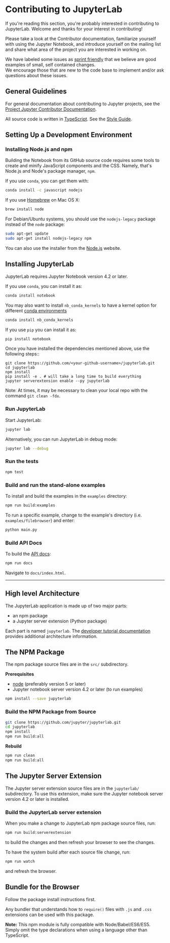 # Contributing to JupyterLab

If you're reading this section, you're probably interested in contributing to
JupyterLab.  Welcome and thanks for your interest in contributing!

Please take a look at the Contributor documentation, familiarize yourself with
using the Jupyter Notebook, and introduce yourself on the mailing list and share
what area of the project you are interested in working on.

We have labeled some issues as [sprint friendly](https://github.com/jupyter/jupyterlab/issues?q=is%3Aopen+is%3Aissue+label%3Asprint-friendly) 
that we believe are good examples of small, self contained changes.  
We encourage those that are new to the code base to implement and/or ask 
questions about these issues.


## General Guidelines

For general documentation about contributing to Jupyter projects, see the
[Project Jupyter Contributor Documentation](https://jupyter.readthedocs.io/en/latest/contributor/content-contributor.html).

All source code is written in [TypeScript](http://www.typescriptlang.org/Handbook). See the [Style Guide](https://github.com/jupyter/jupyterlab/wiki/TypeScript-Style-Guide).


## Setting Up a Development Environment

### Installing Node.js and npm

Building the Notebook from its GitHub source code requires some tools to
create and minify JavaScript components and the CSS.
Namely, that's Node.js and Node's package manager, ``npm``.

If you use ``conda``, you can get them with:

```bash
conda install -c javascript nodejs
```

If you use [Homebrew](http://brew.sh/) on Mac OS X:

```bash
brew install node
```

For Debian/Ubuntu systems, you should use the ``nodejs-legacy`` package instead
of the ``node`` package:

```bash
sudo apt-get update
sudo apt-get install nodejs-legacy npm
```

You can also use the installer from the [Node.js](https://nodejs.org) website.


## Installing JupyterLab

JupyterLab requires Jupyter Notebook version 4.2 or later.

If you use ``conda``, you can install it as:

```bash
conda install notebook
```

You may also want to install `nb_conda_kernels` to have a kernel option for different [conda environments](http://conda.pydata.org/docs/using/envs.html)

```bash
conda install nb_conda_kernels
```

If you use `pip` you can install it as:

```bash
pip install notebook
```

Once you have installed the dependencies mentioned above, use the following
steps::

    git clone https://github.com/<your-github-username>/jupyterlab.git
    cd jupyterlab
    npm install
    pip install -e . # will take a long time to build everything
    jupyter serverextension enable --py jupyterlab

Note: At times, it may be necessary to clean your local repo with the 
command ``git clean -fdx``.

### Run JupyterLab

Start JupyterLab:

```bash
jupyter lab
```

Alternatively, you can run JupyterLab in debug mode:

```bash
jupyter lab --debug
```

### Run the tests

```bash
npm test
```

### Build and run the stand-alone examples

To install and build the examples in the `examples` directory:

```bash
npm run build:examples
```

To run a specific example, change to the example's directory (i.e.
`examples/filebrowser`) and enter:

```bash
python main.py
```

### Build API Docs

To build the [API docs](http://jupyter.github.io/jupyterlab/):

```bash
npm run docs
```

Navigate to `docs/index.html`.

----

## High level Architecture

The JupyterLab application is made up of two major parts:

- an npm package
- a Jupyter server extension (Python package)

Each part is named `jupyterlab`. The [developer tutorial documentation](https://jupyterlab-tutorial.readthedocs.io/en/latest/index.html)
provides additional architecture information.

## The NPM Package

The npm package source files are in the `src/` subdirectory.

**Prerequisites**
- [node](http://nodejs.org/) (preferably version 5 or later)
- Jupyter notebook server version 4.2 or later (to run examples)

```bash
npm install --save jupyterlab
```

### Build the NPM Package from Source

```bash
git clone https://github.com/jupyter/jupyterlab.git
cd jupyterlab
npm install
npm run build:all
```

**Rebuild**

```bash
npm run clean
npm run build:all
```

## The Jupyter Server Extension

The Jupyter server extension source files are in the `jupyterlab/`
subdirectory. To use this extension, make sure the Jupyter notebook server
version 4.2 or later is installed.

### Build the JupyterLab server extension

When you make a change to JupyterLab npm package source files, run:

```bash
npm run build:serverextension
```

to build the changes and then refresh your browser to see the changes.

To have the system build after each source file change, run:

```bash
npm run watch
```

and refresh the browser.

## Bundle for the Browser

Follow the package install instructions first.

Any bundler that understands how to `require()` files with `.js` and `.css`
extensions can be used with this package.

**Note:** This npm module is fully compatible with Node/Babel/ES6/ES5. Simply
omit the type declarations when using a language other than TypeScript.

